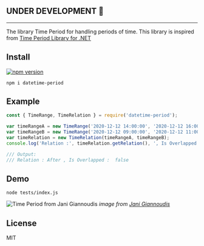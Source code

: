 ## UNDER DEVELOPMENT :construction_worker:

---

The library Time Period for handling periods of time. This library is inspired from
[Time Period Library for .NET](https://www.codeproject.com/Articles/168662/Time-Period-Library-for-NET)

## Install

[![npm version](https://badge.fury.io/js/datetime-period.svg)](https://www.npmjs.com/package/datetime-period)

`npm i datetime-period`

## Example

```js
const { TimeRange, TimeRelation } = require('datetime-period');

var timeRangeA = new TimeRange('2020-12-12 14:00:00', '2020-12-12 16:00:00');
var timeRangeB = new TimeRange('2020-12-12 09:00:00', '2020-12-12 11:00:00');
var timeRelation = new TimeRelation(timeRangeA, timeRangeB);
console.log('Relation :', timeRelation.getRelation(), ', Is Overlapped : ', timeRelation.isOverlapped());

/// Output:
/// Relation : After , Is Overlapped :  false
```

## Demo

`node tests/index.js`

![Time Period from Jani Giannoudis](https://www.codeproject.com/KB/datetime/TimePeriod/PeriodRelations.png) _image from
[Jani Giannoudis](https://www.codeproject.com/Articles/168662/Time-Period-Library-for-NET)_

## License

MIT
